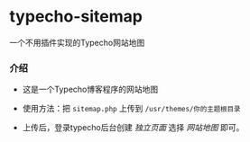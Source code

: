 # typecho-sitemap
一个不用插件实现的Typecho网站地图
### 介绍 ###

 - 这是一个Typecho博客程序的网站地图

 - 使用方法：把 `sitemap.php` 上传到 `/usr/themes/你的主题根目录` 

 - 上传后，登录typecho后台创建 *独立页面* 选择 *网站地图* 即可。
